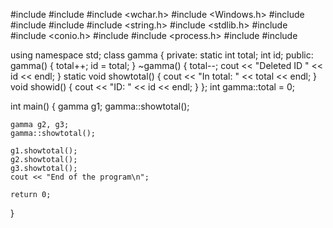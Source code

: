 #include <iostream>
#include <ctime>
#include <wchar.h>
#include <Windows.h>
#include <algorithm>
#include <vector>
#include <string>
#include <string.h>
#include <stdlib.h>
#include <cstring>
#include <conio.h>
#include <iomanip>
#include <process.h>
#include <ctime>
#include <cstdlib>



using namespace std;
class gamma {
private:
    static int total;
    int id;
public:
    gamma() {
        total++;
        id = total;
    }
    ~gamma() {
        total--;
        cout << "Deleted ID " << id << endl;
    }
    static void showtotal() {
        cout << "In total: " << total << endl;
    }
    void showid() {
        cout << "ID: " << id << endl;
    }
};
int gamma::total = 0;


int main()
{
    gamma g1;
    gamma::showtotal();

    gamma g2, g3;
    gamma::showtotal();

    g1.showtotal();
    g2.showtotal();
    g3.showtotal();
    cout << "End of the program\n";

    return 0;
}
